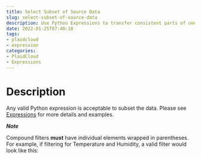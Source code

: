 ```yaml
---
title: Select Subset of Source Data
slug: select-subset-of-source-data
description: Use Python Expressions to transfer consistent parts of one database to another
date: 2022-01-25T07:40:18
tags:
- plaidcloud
- expression
categories:
- PlaidCloud
- Expressions
---
```



# Description


Any valid Python expression is acceptable to subset the data. Please see [Expressions](https://plaidcloud.com/docs/plaidcloud/workflows/index#expressions) for more details and examples.



***Note***


Compound filters **must** have individual elements wrapped in parentheses. For example, if filtering for Temperature and Humidity, a valid filter would look like this:

